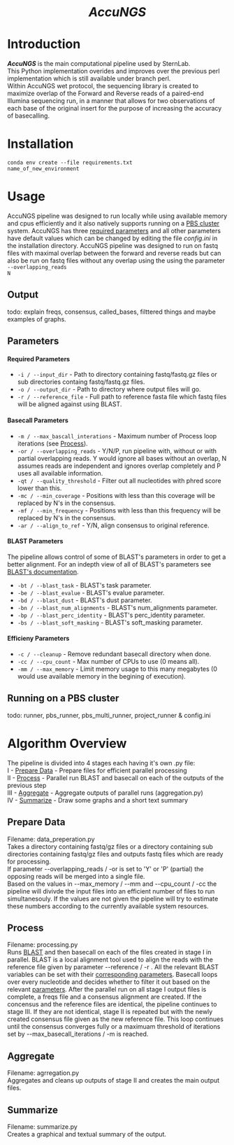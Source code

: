 # <center>___AccuNGS___
# Introduction
<b><i>AccuNGS</b></i> is the main computational pipeline used by SternLab. <br>
This Python implementation overides and improves over the previous perl implementation which is still available under branch perl.<br>
Within AccuNGS wet protocol, the sequencing library is created to maximize overlap of the Forward and Reverse reads of a paired-end Illumina sequencing run, in a manner that allows for two observations of each base of the original insert for the purpose of increasing the accuracy of basecalling.

# Installation
<code>conda env create --file requirements.txt name_of_new_environment</code>

# Usage
AccuNGS pipeline was designed to run locally while using available memory and cpus efficiently and it also natively supports running on a [PBS cluster](#running-on-a-pbs-cluster) system. AccuNGS has three [required parameters](#required-parameters) and all other parameters have default values which can be changed by editing the file <i>config.ini</i> in the installation directory. AccuNGS pipeline was designed to run on fastq files with maximal overlap between the forward and reverse reads but can also be run on fastq files without any overlap using the using the parameter <code>--overlapping_reads N</code>

## Output
todo: explain freqs, consensus, called_bases, filttered things and maybe examples of graphs.

## Parameters
#### Required Parameters
  - <code>-i / --input_dir</code> - Path to directory containing fastq/fastq.gz files or sub directories containg fastq/fastq.gz files.
- <code>-o / --output_dir</code> - Path to directory where output files will go.
- <code>-r / --reference_file</code> - Full path to reference fasta file which fastq files will be aligned against using BLAST.

#### Basecall Parameters
- <code>-m / --max_bascall_interations</code> - Maximum number of Process loop iterations (see [Process](#process)).
- <code>-or / --overlapping_reads</code> - Y/N/P, run pipeline with, without or with partial overlapping reads. Y would ignore all bases without an overlap, N assumes reads are independent and ignores overlap completely and P uses all available information.
- <code>-qt / --quality_threshold</code> - Filter out all nucleotides with phred score lower than this.
- <code>-mc / --min_coverage</code> - Positions with less than this coverage will be replaced by N's in the consensus.
- <code>-mf / --min_frequency</code> - Positions with less than this frequency will be replaced by N's in the consensus.
- <code>-ar / --align_to_ref</code> - Y/N, align consensus to original reference.

#### BLAST Parameters
The pipeline allows control of some of BLAST's parameters in order to get a better alignment. For an indepth view of all of BLAST's parameters see [BLAST's documentation](https://www.ncbi.nlm.nih.gov/books/NBK279684/).
- <code>-bt / --blast_task</code> - BLAST's task parameter.
- <code>-be / --blast_evalue</code> - BLAST's evalue parameter.
- <code>-bd / --blast_dust</code> - BLAST's dust parameter.
- <code>-bn / --blast_num_alignments</code> - BLAST's num_alignments parameter.
- <code>-bp / --blast_perc_identity</code> - BLAST's perc_identity parameter.
- <code>-bs / --blast_soft_masking</code> - BLAST's soft_masking parameter.

#### Efficieny Parameters
- <code>-c / --cleanup</code> - Remove redundant basecall directory when done.
- <code>-cc / --cpu_count</code> - Max number of CPUs to use (0 means all).
- <code>-mm / --max_memory</code> - Limit memory usage to this many megabytes (0 would use available memory in the begining of execution).
  

## Running on a PBS cluster
todo: runner, pbs_runner, pbs_multi_runner, project_runner & config.ini

# Algorithm Overview
The pipeline is divided into 4 stages each having it's own .py file: <br>
I   -  [Prepare Data](#prepare-data)  - Prepare files for efficient parallel processing <br>
II  -  [Process](#process)  - Parallel run BLAST and basecall on each of the outputs of the previous step <br>
III -  [Aggregate](#aggregate) - Aggregate outputs of parallel runs (aggregation.py) <br>
IV  -  [Summarize](#summarize) - Draw some graphs and a short text summary <br>

## Prepare Data 
Filename: data_preperation.py <br>
Takes a directory containing fastq/gz files or a directory containing sub directories containing fastq/gz files and outputs fastq files which are ready for processing. <br>
If parameter --overlapping_reads / -or is set to 'Y' or 'P' (partial) the opposing reads will be merged into a single file. <br>
Based on the values in --max_memory / --mm and --cpu_count / -cc the pipeline will divivde the input files into an efficient number of files to run simultanesouly. If the values are not given the pipeline will try to estimate these numbers according to the currently available system resources.

## Process 
Filename: processing.py <br>
Runs [BLAST](https://blast.ncbi.nlm.nih.gov/Blast.cgi) and then basecall on each of the files created in stage I in parallel. BLAST is a local alignment tool used to align the reads with the reference file given by parameter --reference / -r . All the relevant BLAST variables can be set with their [corresponding parameters](#blast-parameters). Basecall loops over every nucleotide and decides whether to filter it out based on the relevant [parameters](#basecall-parameters). After the parallel run on all stage I output files is complete, a freqs file and a consensus alignment are created. If the concensus and the reference files are identical, the pipeline continues to stage III. If they are not identical, stage II is repeated but with the newly created consensus file given as the new reference file. This loop continues until the consensus converges fully or a maximuam threshold of iterations set by --max_basecall_iterations / -m is reached.

## Aggregate
Filename: agrregation.py <br>
Aggregates and cleans up outputs of stage II and creates the main output files.
  
## Summarize
Filename: summarize.py <br>
Creates a graphical and textual summary of the output.
